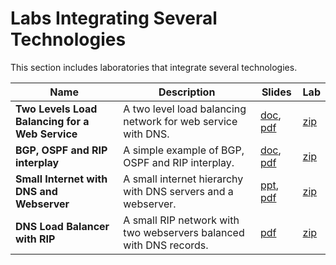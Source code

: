 # Labs Integrating Several Technologies
This section includes laboratories that integrate several technologies.  

| Name                                            | Description                                                        | Slides                                                                                                                                                                                                      | Lab                                                                                                  |
|-------------------------------------------------|--------------------------------------------------------------------|-------------------------------------------------------------------------------------------------------------------------------------------------------------------------------------------------------------|------------------------------------------------------------------------------------------------------|
| **Two Levels Load Balancing for a Web Service** | A two level load balancing network for web service with DNS.       | [doc](two-levels-load-balancing-for-a-web-service/kathara-lab_two-levels-load-balancing.doc), [pdf](two-levels-load-balancing-for-a-web-service/kathara-lab_two-levels-load-balancing.pdf)                  | [zip](two-levels-load-balancing-for-a-web-service/kathara-lab_two-levels-load-balancing.zip)         |
| **BGP, OSPF and RIP interplay**                 | A simple example of BGP, OSPF and RIP interplay.                   | [doc](bgp-ospf-rip-interplay/kathara-lab_bgp-ospf-rip.doc), [pdf](bgp-ospf-rip-interplay/kathara-lab_bgp-ospf-rip.pdf)                                                                                      | [zip](bgp-ospf-rip-interplay/kathara-lab_bgp-ospf-rip.zip)                                           |
| **Small Internet with DNS and Webserver**       | A small internet hierarchy with DNS servers and a webserver.       | [ppt](small-internet-with-dns-and-web-server/kathara-lab_small-internet-with-dns-and-web-server.pptx), [pdf](small-internet-with-dns-and-web-server/kathara-lab_small-internet-with-dns-and-web-server.pdf) | [zip](small-internet-with-dns-and-web-server/kathara-lab_small-internet-with-dns-and-web-server.zip) |
| **DNS Load Balancer with RIP**                  | A small RIP network with two webservers balanced with DNS records. | [pdf](dns-load-balancer-with-rip/kathara-lab_dns-load-balancer-with-rip.pdf)                                                                                                                                | [zip](dns-load-balancer-with-rip/kathara-lab_dns-load-balancer-with-rip.zip)                         |